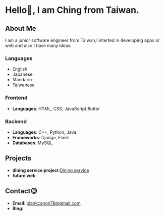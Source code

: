 
# Hello🙌, I am Ching from Taiwan.

## About Me 
I am a  junior software engineer from Taiwan,I interted in developing apps or web and also I have many ideas.

### Languages
- English
- Japanese
- Mandarin
- Taiwanese

### Frontend
- **Languages**: HTML, CSS, JavaScript,flutter

### Backend
- **Languages**: C++, Python, Java
- **Frameworks**: Django, Flask
- **Databases**: MySQL

## Projects 
- **dining service project**:[Dining service](https://github.com/chingyuuuuu/new_service_app.git)
- **future web**

## Contact😉
- **Email**: [plankcanon78@gmail.com](mailto:plankcanon78@gmail.com)
- **Blog**:

